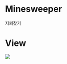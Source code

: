 # Minesweeper
지뢰찾기 
# View
![](https://images.velog.io/images/nsunny0908/post/095907e8-22f5-4f85-b54e-b12c5ca1f917/GIF%202020-12-29%20%EC%98%A4%ED%9B%84%2011-54-10.gif)
